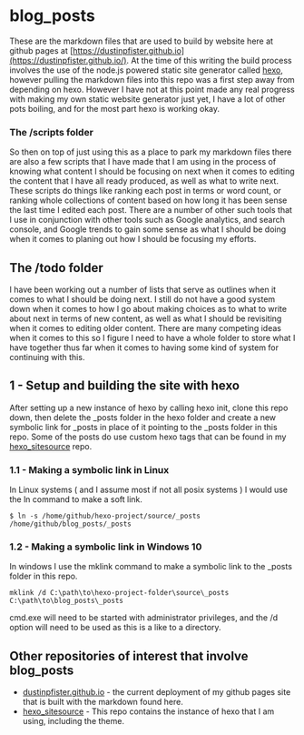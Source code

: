 # blog_posts

These are the markdown files that are used to build by website here at github pages at [https://dustinpfister.github.io](https://dustinpfister.github.io/). At the time of this writing the build process involves the use of the node.js powered static site generator called [hexo](https://github.com/hexojs/hexo), however pulling the markdown files into this repo was a first step away from depending on hexo. However I have not at this point made any real progress with making my own static website generator just yet, I have a lot of other pots boiling, and for the most part hexo is working okay.

### The /scripts folder

So then on top of just using this as a place to park my markdown files there are also a few scripts that I have made that I am using in the process of knowing what content I should be focusing on next when it comes to editing the content that I have all ready produced, as well as what to write next. These scripts do things like ranking each post in terms or word count, or ranking whole collections of content based on how long it has been sense the last time I edited each post. There are a number of other such tools that I use in conjunction with other tools such as Google analytics, and search console, and Google trends to gain some sense as what I should be doing when it comes to planing out how I should be focusing my efforts.

## The /todo folder

I have been working out a number of lists that serve as outlines when it comes to what I should be doing next. I still do not have a good system down when it comes to how I go about making choices as to what to write about next in terms of new content, as well as what I should be revisiting when it comes to editing older content. There are many competing ideas when it comes to this so I figure I need to have a whole folder to store what I have together thus far when it comes to having some kind of system for continuing with this.

## 1 - Setup and building the site with hexo

After setting up a new instance of hexo by calling hexo init, clone this repo down, then delete the \_posts folder in the hexo folder and create a new symbolic link for \_posts in place of it pointing to the \_posts folder in this repo. Some of the posts do use custom hexo tags that can be found in my [hexo_sitesource](https://github.com/dustinpfister/hexo_sitesource) repo.

### 1.1 - Making a symbolic link in Linux

In Linux systems \( and I assume most if not all posix systems \) I would use the ln command to make a soft link.

```
$ ln -s /home/github/hexo-project/source/_posts /home/github/blog_posts/_posts
```

### 1.2 - Making a symbolic link in Windows 10

In windows I use the mklink command to make a symbolic link to the _posts folder in this repo.

```
mklink /d C:\path\to\hexo-project-folder\source\_posts C:\path\to\blog_posts\_posts
```

cmd.exe will need to be started with administrator privileges, and the /d option will need to be used as this is a like to a directory.


## Other repositories of interest that involve blog\_posts

* [dustinpfister.github.io](https://github.com/dustinpfister/dustinpfister.github.io) - the current deployment of my github pages site that is built with the markdown found here.
* [hexo_sitesource](https://github.com/dustinpfister/hexo_sitesource) - This repo contains the instance of hexo that I am using, including the theme.